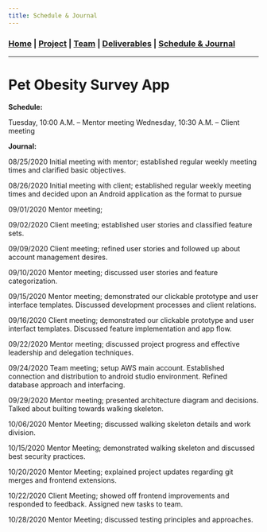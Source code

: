 ```yaml
---
title: Schedule & Journal
---
```

### [Home](https://mtcahill57.github.io/523-fa20-m.github.io/) \| [Project](project.md) \| [Team](team.md) \| [Deliverables](deliverables.md) \| [Schedule & Journal](journal-sched.md)

___

# Pet Obesity Survey App

**Schedule:**

Tuesday, 10:00 A.M. – Mentor meeting
Wednesday, 10:30 A.M. – Client meeting

**Journal:**

08/25/2020
Initial meeting with mentor; established regular weekly meeting times and clarified basic objectives.

08/26/2020
Initial meeting with client; established regular weekly meeting times and decided upon an Android application as the format to pursue

09/01/2020
Mentor meeting;

09/02/2020
Client meeting; established user stories and classified feature sets.

09/09/2020
Client meeting; refined user stories and followed up about account management desires.

09/10/2020
Mentor meeting; discussed user stories and feature categorization.

09/15/2020
Mentor meeting; demonstrated our clickable prototype and user interface templates. Discussed development processes and client relations. 

09/16/2020
Client meeting; demonstrated our clickable prototype and user interfact templates. Discussed feature implementation and app flow.

09/22/2020
Mentor meeting; discussed project progress and effective leadership and delegation techniques.

09/24/2020
Team meeting; setup AWS main account. Established connection and distribution to android studio environment. Refined database approach and interfacing.

09/29/2020
Mentor meeting; presented architecture diagram and decisions. Talked about builting towards walking skeleton.

10/06/2020
Mentor Meeting; discussed walking skeleton details and work division.

10/15/2020
Mentor Meeting; demonstrated walking skeleton and discussed best security practices.

10/20/2020
Mentor Meeting; explained project updates regarding git merges and frontend extensions.

10/22/2020
Client Meeting; showed off frontend improvements and responded to feedback. Assigned new tasks to team.

10/28/2020
Mentor Meeting; discussed testing principles and approaches.
